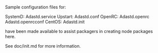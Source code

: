 Sample configuration files for:

SystemD: Adastd.service
Upstart: Adastd.conf
OpenRC:  Adastd.openrc
         Adastd.openrcconf
CentOS:  Adastd.init

have been made available to assist packagers in creating node packages here.

See doc/init.md for more information.
